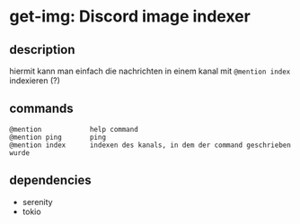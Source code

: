 # get-img: Discord image indexer

## description

hiermit kann man einfach die nachrichten in einem kanal mit `@mention index` indexieren (?)

## commands

```
@mention            help command
@mention ping       ping
@mention index      indexen des kanals, in dem der command geschrieben wurde
```

## dependencies

- serenity
- tokio
